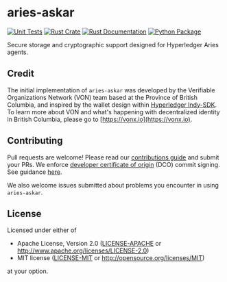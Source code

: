 # aries-askar

[![Unit Tests](https://github.com/hyperledger/aries-askar/workflows/Aries-Askar/badge.svg)](https://github.com/hyperledger/aries-askar/actions)
[![Rust Crate](https://img.shields.io/crates/v/aries-askar.svg)](https://crates.io/crates/aries-askar)
[![Rust Documentation](https://docs.rs/aries-askar/badge.svg)](https://docs.rs/aries-askar)
[![Python Package](https://img.shields.io/pypi/v/aries_askar)](https://pypi.org/project/aries-askar/)

Secure storage and cryptographic support designed for Hyperledger Aries agents.

## Credit

The initial implementation of `aries-askar` was developed by the Verifiable Organizations Network (VON) team based at the Province of British Columbia, and inspired by the wallet design within [Hyperledger Indy-SDK](https://github.com/hyperledger/indy-sdk). To learn more about VON and what's happening with decentralized identity in British Columbia, please go to [https://vonx.io](https://vonx.io).

## Contributing

Pull requests are welcome! Please read our [contributions guide](https://github.com/hyperledger/aries-askar/blob/master/CONTRIBUTING.md) and submit your PRs. We enforce [developer certificate of origin](https://developercertificate.org/) (DCO) commit signing. See guidance [here](https://github.com/apps/dco).

We also welcome issues submitted about problems you encounter in using `aries-askar`.

## License

Licensed under either of

- Apache License, Version 2.0 ([LICENSE-APACHE](https://github.com/hyperledger/aries-askar/blob/master/LICENSE-APACHE) or http://www.apache.org/licenses/LICENSE-2.0)
- MIT license ([LICENSE-MIT](https://github.com/hyperledger/aries-askar/blob/master/LICENSE-MIT) or http://opensource.org/licenses/MIT)

at your option.
